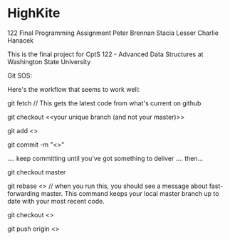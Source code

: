 # HighKite
122 Final Programming Assignment
Peter Brennan
Stacia Lesser
Charlie Hanacek

This is the final project for CptS 122 - Advanced Data Structures at Washington State University

Git SOS:

Here's the workflow that seems to work well:

git fetch // This gets the latest code from what's current on github

git checkout <<your unique branch (and not your master)>>

git add <<files you want to add>>

git commit -m "<<Your informative commit message>>"

.... keep committing until you've got something to deliver .... then...

git checkout master 

git rebase <<your unique branch from above>> // when you run this, you should see a message about fast-forwarding master. This command keeps your local master branch up to date with your most recent code.

git checkout <<your unique branch from above>>

git push origin <<your unique branch from above>>





